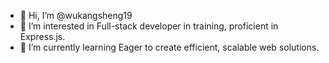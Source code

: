 - 👋 Hi, I’m @wukangsheng19
- 👀 I’m interested in Full-stack developer in training, proficient in Express.js. 
- 🌱 I’m currently learning Eager to create efficient, scalable web solutions.
